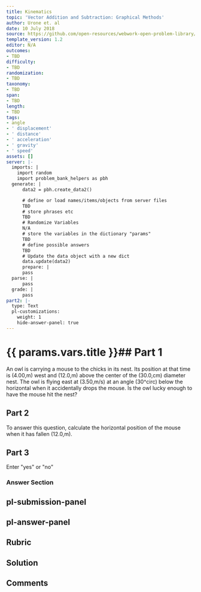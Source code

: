 ```yaml
---
title: Kinematics
topic: 'Vector Addition and Subtraction: Graphical Methods'
author: Urone et. al
date: 10 July 2018
source: https://github.com/open-resources/webwork-open-problem-library/tree/master/Contrib/BrockPhysics/College_Physics_Urone/3.Two_Dimensional_Kinematics/Projectile_Motion/NU_U17-03-04-023.pg
template_version: 1.2
editor: N/A
outcomes:
- TBD
difficulty:
- TBD
randomization:
- TBD
taxonomy:
- TBD
span:
- TBD
length:
- TBD
tags:
- angle
- ' displacement'
- ' distance'
- ' acceleration'
- ' gravity'
- ' speed'
assets: []
server: |-
  imports: |
    import random
    import problem_bank_helpers as pbh
  generate: |
      data2 = pbh.create_data2()

      # define or load names/items/objects from server files
      TBD
      # store phrases etc
      TBD
      # Randomize Variables
      N/A
      # store the variables in the dictionary "params"
      TBD
      # define possible answers
      TBD
      # Update the data object with a new dict
      data.update(data2)
      prepare: |
      pass
  parse: |
      pass
  grade: |
      pass
part2: |-
  type: Text
  pl-customizations:
    weight: 1
    hide-answer-panel: true
---
```


# {{ params.vars.title }}## Part 1 
An owl is carrying a mouse to the chicks in its nest. Its position at that time is (4.00,m) west and (12.0,m) above the center of the (30.0,cm) diameter nest. The owl is flying east at (3.50,m/s) at an angle (30^circ) below the horizontal when it accidentally drops the mouse. Is the owl lucky enough to have the mouse hit the nest? 
## Part 2 
To answer this question, calculate the horizontal position of the mouse when it has fallen (12.0,m). 
## Part 3 
Enter "yes" or "no" 


### Answer Section 


## pl-submission-panel 


## pl-answer-panel 


## Rubric 


## Solution 


## Comments 


